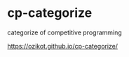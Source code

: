 # cp-categorize  
categorize of competitive programming  
  
https://ozikot.github.io/cp-categorize/